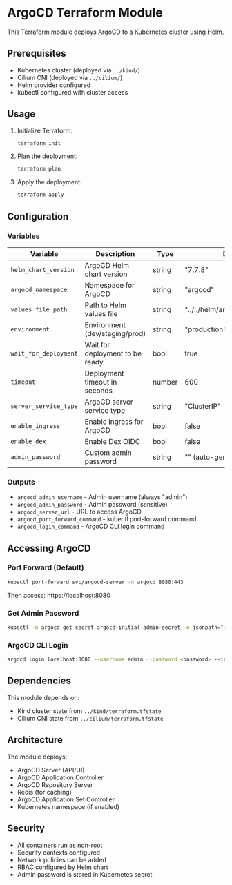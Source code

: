 # ArgoCD Terraform Module

This Terraform module deploys ArgoCD to a Kubernetes cluster using Helm.

## Prerequisites

- Kubernetes cluster (deployed via `../kind/`)
- Cilium CNI (deployed via `../cilium/`)
- Helm provider configured
- kubectl configured with cluster access

## Usage

1. Initialize Terraform:
   ```bash
   terraform init
   ```

2. Plan the deployment:
   ```bash
   terraform plan
   ```

3. Apply the deployment:
   ```bash
   terraform apply
   ```

## Configuration

### Variables

| Variable | Description | Type | Default |
|----------|-------------|------|---------|
| `helm_chart_version` | ArgoCD Helm chart version | string | "7.7.8" |
| `argocd_namespace` | Namespace for ArgoCD | string | "argocd" |
| `values_file_path` | Path to Helm values file | string | "../../helm/argocd/values.yaml" |
| `environment` | Environment (dev/staging/prod) | string | "production" |
| `wait_for_deployment` | Wait for deployment to be ready | bool | true |
| `timeout` | Deployment timeout in seconds | number | 600 |
| `server_service_type` | ArgoCD server service type | string | "ClusterIP" |
| `enable_ingress` | Enable ingress for ArgoCD | bool | false |
| `enable_dex` | Enable Dex OIDC | bool | false |
| `admin_password` | Custom admin password | string | "" (auto-generated) |

### Outputs

- `argocd_admin_username` - Admin username (always "admin")
- `argocd_admin_password` - Admin password (sensitive)
- `argocd_server_url` - URL to access ArgoCD
- `argocd_port_forward_command` - kubectl port-forward command
- `argocd_login_command` - ArgoCD CLI login command

## Accessing ArgoCD

### Port Forward (Default)
```bash
kubectl port-forward svc/argocd-server -n argocd 8080:443
```

Then access: https://localhost:8080

### Get Admin Password
```bash
kubectl -n argocd get secret argocd-initial-admin-secret -o jsonpath="{.data.password}" | base64 -d
```

### ArgoCD CLI Login
```bash
argocd login localhost:8080 --username admin --password <password> --insecure
```

## Dependencies

This module depends on:
- Kind cluster state from `../kind/terraform.tfstate`
- Cilium CNI state from `../cilium/terraform.tfstate`

## Architecture

The module deploys:
- ArgoCD Server (API/UI)
- ArgoCD Application Controller
- ArgoCD Repository Server
- Redis (for caching)
- ArgoCD Application Set Controller
- Kubernetes namespace (if enabled)

## Security

- All containers run as non-root
- Security contexts configured
- Network policies can be added
- RBAC configured by Helm chart
- Admin password is stored in Kubernetes secret
